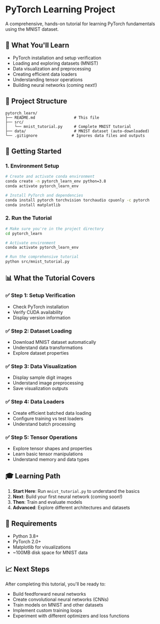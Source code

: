 # PyTorch Learning Project

A comprehensive, hands-on tutorial for learning PyTorch fundamentals using the MNIST dataset.

## 🎯 What You'll Learn

- PyTorch installation and setup verification
- Loading and exploring datasets (MNIST)
- Data visualization and preprocessing
- Creating efficient data loaders
- Understanding tensor operations
- Building neural networks (coming next!)

## 📁 Project Structure

```
pytorch_learn/
├── README.md                 # This file
├── src/
│   └── mnist_tutorial.py     # Complete MNIST tutorial
├── data/                     # MNIST dataset (auto-downloaded)
└── .gitignore               # Ignores data files and outputs
```

## 🚀 Getting Started

### 1. Environment Setup

```bash
# Create and activate conda environment
conda create -n pytorch_learn_env python=3.8
conda activate pytorch_learn_env

# Install PyTorch and dependencies
conda install pytorch torchvision torchaudio cpuonly -c pytorch
conda install matplotlib
```

### 2. Run the Tutorial

```bash
# Make sure you're in the project directory
cd pytorch_learn

# Activate environment
conda activate pytorch_learn_env

# Run the comprehensive tutorial
python src/mnist_tutorial.py
```

## 📊 What the Tutorial Covers

### ✅ **Step 1: Setup Verification**
- Check PyTorch installation
- Verify CUDA availability
- Display version information

### ✅ **Step 2: Dataset Loading**
- Download MNIST dataset automatically
- Understand data transformations
- Explore dataset properties

### ✅ **Step 3: Data Visualization**
- Display sample digit images
- Understand image preprocessing
- Save visualization outputs

### ✅ **Step 4: Data Loaders**
- Create efficient batched data loading
- Configure training vs test loaders
- Understand batch processing

### ✅ **Step 5: Tensor Operations**
- Explore tensor shapes and properties
- Learn basic tensor manipulations
- Understand memory and data types

## 🎓 Learning Path

1. **Start Here**: Run `mnist_tutorial.py` to understand the basics
2. **Next**: Build your first neural network (coming soon!)
3. **Then**: Train and evaluate models
4. **Advanced**: Explore different architectures and datasets

## 🔧 Requirements

- Python 3.8+
- PyTorch 2.0+
- Matplotlib for visualizations
- ~100MB disk space for MNIST data

## 📈 Next Steps

After completing this tutorial, you'll be ready to:
- Build feedforward neural networks
- Create convolutional neural networks (CNNs)
- Train models on MNIST and other datasets
- Implement custom training loops
- Experiment with different optimizers and loss functions
